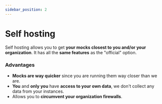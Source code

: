 ```yaml
---
sidebar_position: 2
---
```


# Self hosting

Self hosting allows you to get **your mocks closest to you and/or your organization**. It has all the **same features** as the "official" option.

### Advantages

- **Mocks are way quicker** since you are running them way closer than we are.
- **You** and **only you** have **access to your own data**, we don't collect any data from your instances.
- Allows you to **circumvent your organization firewalls**.